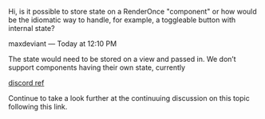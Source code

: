 
Hi, is it possible to store state on a RenderOnce  "component" or how would be the idiomatic way to handle, for example, a toggleable button with internal state?

maxdeviant — Today at 12:10 PM

The state would need to be stored on a view and passed in. We don’t support components having their own state, currently

[discord ref](https://discord.com/channels/869392257814519848/1199799855007158352/1214662036257112105)

Continue to take a look further at the continuuing discussion on this topic following this link.
